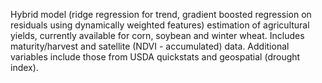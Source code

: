 Hybrid model (ridge regression for trend, gradient boosted regression on residuals using dynamically weighted features) estimation of agricultural yields, currently available for corn, soybean and winter wheat. Includes maturity/harvest and satellite (NDVI - accumulated) data. Additional variables include those from USDA quickstats and geospatial (drought index). 
